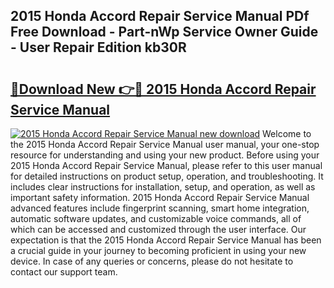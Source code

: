 ## 2015 Honda Accord Repair Service Manual PDf Free Download - Part-nWp Service Owner Guide - User Repair Edition kb30R

# <h2><a href="http://bc84410.oget.top/?id=2015+Honda+Accord+Repair+Service+Manual">🔗Download New 👉🔴 2015 Honda Accord Repair Service Manual</a></h2>

[![2015 Honda Accord Repair Service Manual new download](https://i.imgur.com/5g1atiW.png)](http://bc84410.oget.top/?id=2015+Honda+Accord+Repair+Service+Manual)
Welcome to the 2015 Honda Accord Repair Service Manual user manual, your one-stop resource for understanding and using your new product. Before using your 2015 Honda Accord Repair Service Manual, please refer to this user manual for detailed instructions on product setup, operation, and troubleshooting. It includes clear instructions for installation, setup, and operation, as well as important safety information. 2015 Honda Accord Repair Service Manual advanced features include fingerprint scanning, smart home integration, automatic software updates, and customizable voice commands, all of which can be accessed and customized through the user interface. Our expectation is that the 2015 Honda Accord Repair Service Manual has been a crucial guide in your journey to becoming proficient in using your new device. In case of any queries or concerns, please do not hesitate to contact our support team.
